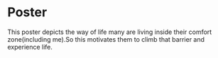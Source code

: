 # Poster

This poster depicts the way of life many are living inside their comfort zone(including me).So this motivates them to climb that barrier and experience life.
